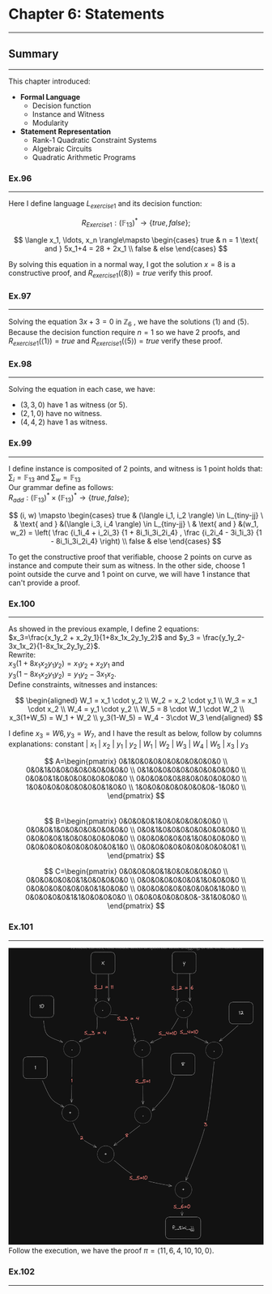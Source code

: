 # Chapter 6: Statements

---

## Summary

---
This chapter introduced:
- **Formal Language**
  - Decision function
  - Instance and Witness
  - Modularity
- **Statement Representation**
  - Rank-1 Quadratic Constraint Systems
  - Algebraic Circuits
  - Quadratic Arithmetic Programs

### **Ex.96**

---
Here I define language $L_{exercise1}$ and its decision function:  

$$
R_{Exercise1} : (\mathbb{F}_{13})^* \to \{true, false\};
$$

$$
\langle x_1, \ldots, x_n \rangle\mapsto
\begin{cases}
true & n = 1 \text{ and } 5x_1+4 = 28 + 2x_1 \\ 
false & else
\end{cases}
$$

By solving this equation in a normal way, I got the solution $x=8$ is a constructive proof, and 
$R_{exercise1}(\langle8\rangle)=true$ verify this proof.

### **Ex.97**

---
Solving the equation $3x+3=0$ in $`\mathbb{Z}_6`$ , we have the solutions $\langle1\rangle$ and $\langle5\rangle$. 
Because the decision function require $n=1$ so we have 2 proofs, and $R_{exercise1}(\langle1\rangle)=true$ and 
$R_{exercise1}(\langle5\rangle)=true$ verify these proof.

### **Ex.98**

---
Solving the equation in each case, we have:

- $(3,3,0)$ have $1$ as witness (or $5$).
- $(2,1,0)$ have no witness.
- $(4,4,2)$ have 1 as witness.

### **Ex.99**

---
I define instance is composited of 2 points, and witness is 1 point holds that:  
$`\sum_i = \mathbb{F}_{13}`$ and $`\sum_w = \mathbb{F}_{13}`$  
Our grammar define as follows:  
$`R_{add} :(\mathbb{F}_{13})^*\times(\mathbb{F}_{13})^*\to\lbrace true,false\rbrace;`$

$$  
(i, w)
\mapsto
\begin{cases}
true & (\langle i_1, i_2 \rangle) \in L_{tiny-jj} \ & \text{ and } &(\langle i_3, i_4 \rangle) \in L_{tiny-jj} \ 
& \text{ and } &(w_1, w_2) = \left( \frac {i_1i_4 + i_2i_3} {1 + 8i_1i_3i_2i_4} , 
\frac {i_2i_4 - 3i_1i_3} {1 - 8i_1i_3i_2i_4} \right) \\
false & else
\end{cases}
$$

To get the constructive proof that verifiable, choose 2 points on curve as instance and compute their sum as witness. 
In the other side, choose 1 point outside the curve and 1 point on curve, we will have 1 instance that can't provide a 
proof.

### **Ex.100**

---
 As showed in the previous example, I define 2 equations:  
 $x_3=\frac{x_1y_2 + x_2y_1}{1+8x_1x_2y_1y_2}$ and $y_3 = \frac{y_1y_2-3x_1x_2}{1-8x_1x_2y_1y_2}$.  
 Rewrite:  
 $x_3(1+8x_1x_2y_1y_2)=x_1y_2+x_2y_1$ and  
 $y_3(1-8x_1x_2y_1y_2)=y_1y_2-3x_1x_2$.  
 Define constraints, witnesses and instances:  
 
 $$
 \begin{aligned}  
 W_1 = x_1 \cdot y_2 \\  
 W_2 = x_2 \cdot y_1 \\  
 W_3 = x_1 \cdot x_2 \\  
 W_4 = y_1 \cdot y_2 \\
 W_5 = 8 \cdot W_1 \cdot W_2 \\
 x_3(1+W_5) = W_1 + W_2 \\
 y_3(1-W_5) = W_4 - 3\cdot W_3  
 \end{aligned}
 $$
   
 I define $x_3=W6,y_3=W_7$, and I have the result as below, follow by columns explanations:
 $`\text{constant}\ |\ x_1\ |\ x_2\ |\ y_1\ |\ y_2\ |\ W_1\ |\ W_2\ |\ W_3\ |\ W_4\ |\ W_5\ |\ x_3\ |\ y_3`$ 
  
 $$
 A=\begin{pmatrix}
 0&1&0&0&0&0&0&0&0&0&0&0 \\
 0&0&1&0&0&0&0&0&0&0&0&0 \\
 0&1&0&0&0&0&0&0&0&0&0&0 \\
 0&0&0&1&0&0&0&0&0&0&0&0 \\
 0&0&0&0&0&8&0&0&0&0&0&0 \\
 1&0&0&0&0&0&0&0&0&1&0&0 \\
 1&0&0&0&0&0&0&0&0&-1&0&0 \\
 \end{pmatrix}
 $$  
 $$
 B=\begin{pmatrix}
 0&0&0&0&1&0&0&0&0&0&0&0 \\
 0&0&0&1&0&0&0&0&0&0&0&0 \\
 0&0&1&0&0&0&0&0&0&0&0&0 \\
 0&0&0&0&1&0&0&0&0&0&0&0 \\
 0&0&0&0&0&0&1&0&0&0&0&0 \\
 0&0&0&0&0&0&0&0&0&0&1&0 \\
 0&0&0&0&0&0&0&0&0&0&0&1 \\
 \end{pmatrix}
 $$
 
   $$  
 C=\begin{pmatrix}
 0&0&0&0&0&1&0&0&0&0&0&0 \\
 0&0&0&0&0&0&1&0&0&0&0&0 \\
 0&0&0&0&0&0&0&1&0&0&0&0 \\
 0&0&0&0&0&0&0&0&1&0&0&0 \\
 0&0&0&0&0&0&0&0&0&1&0&0 \\
 0&0&0&0&0&1&1&0&0&0&0&0 \\
 0&0&0&0&0&0&0&-3&1&0&0&0 \\
 \end{pmatrix}
 $$

### **Ex.101**

---
![](attachments/ex101_construct_circuit.png)
Follow the execution, we have the proof $\pi=\langle11, 6, 4, 10, 10, 0\rangle$.  

### **Ex.102**

---
